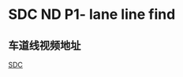# SDC ND P1- lane line find
## 车道线视频地址
[SDC](http://oqakc4551.bkt.clouddn.com/solidWhiteRighttest.mp4)



